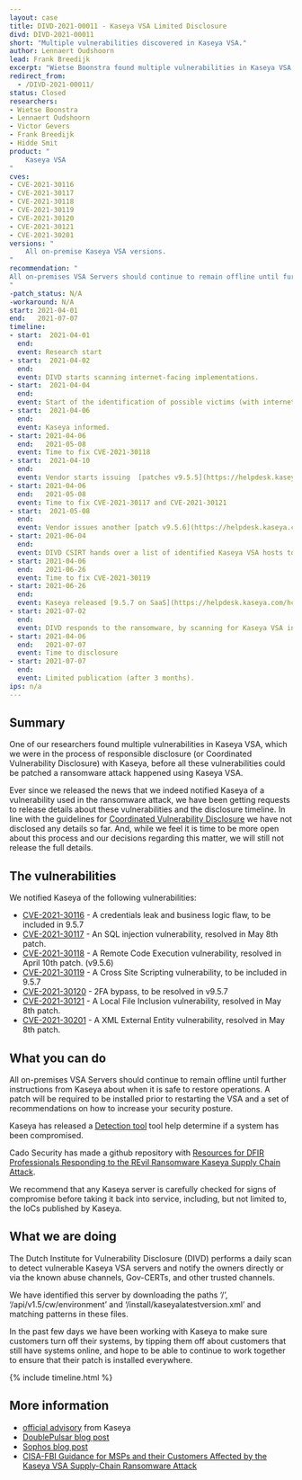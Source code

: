 ```yaml
---
layout: case
title: DIVD-2021-00011 - Kaseya VSA Limited Disclosure
divd: DIVD-2021-00011
short: "Multiple vulnerabilities discovered in Kaseya VSA."
author: Lennaert Oudshoorn
lead: Frank Breedijk
excerpt: "Wietse Boonstra found multiple vulnerabilities in Kaseya VSA, this casefile details the disclosure process."
redirect_from:
  - /DIVD-2021-00011/
status: Closed
researchers:
- Wietse Boonstra
- Lennaert Oudshoorn
- Victor Gevers
- Frank Breedijk
- Hidde Smit
product: "
	Kaseya VSA
"
cves:
- CVE-2021-30116
- CVE-2021-30117
- CVE-2021-30118
- CVE-2021-30119
- CVE-2021-30120
- CVE-2021-30121
- CVE-2021-30201
versions: "
	All on-premise Kaseya VSA versions.
"
recommendation: "
All on-premises VSA Servers should continue to remain offline until further instructions from Kaseya about when it is safe to restore operations. A patch will be required to be installed prior to restarting the VSA and a set of recommendations on how to increase your security posture.
"
-patch_status: N/A
-workaround: N/A
start: 2021-04-01
end:   2021-07-07
timeline:
- start:  2021-04-01 
  end: 
  event: Research start
- start:  2021-04-02 
  end: 
  event: DIVD starts scanning internet-facing implementations.
- start:  2021-04-04 
  end: 
  event: Start of the identification of possible victims (with internet-facing systems).
- start:  2021-04-06 
  end: 
  event: Kaseya informed.
- start: 2021-04-06
  end:   2021-05-08
  event: Time to fix CVE-2021-30118
- start:  2021-04-10 
  end: 
  event: Vendor starts issuing  [patches v9.5.5](https://helpdesk.kaseya.com/hc/en-gb/articles/360019054377-9-5-5-Feature-Release-10-April-2021). Resolving CVE-2021-30118.
- start: 2021-04-06
  end:   2021-05-08
  event: Time to fix CVE-2021-30117 and CVE-2021-30121
- start:  2021-05-08 
  end: 
  event: Vendor issues another [patch v9.5.6](https://helpdesk.kaseya.com/hc/en-gb/articles/360019966738-9-5-6-Feature-Release-8-May-2021). Resolving CVE-2021-30117, CVE-2021-30121, CVE-2021-30201.
- start: 2021-06-04
  end:
  event: DIVD CSIRT hands over a list of identified Kaseya VSA hosts to Kaseya.
- start: 2021-04-06
  end:   2021-06-26
  event: Time to fix CVE-2021-30119
- start: 2021-06-26
  end:
  event: Kaseya released [9.5.7 on SaaS](https://helpdesk.kaseya.com/hc/en-gb/articles/4403021283217-9-5-7-Feature-Release-26-June-2021-) Resolving CVE-2021-30116 and CVE-2021-30119.
- start: 2021-07-02
  end:
  event: DIVD responds to the ransomware, by scanning for Kaseya VSA instances reachable via the Internet and sends out notifications to network owners
- start: 2021-04-06
  end:   2021-07-07
  event: Time to disclosure
- start: 2021-07-07
  end:
  event: Limited publication (after 3 months).
ips: n/a
---
```

## Summary
One of our researchers found multiple vulnerabilities in Kaseya VSA, which we were in the process of responsible disclosure (or Coordinated Vulnerability Disclosure) with Kaseya, before all these vulnerabilities could be patched a ransomware attack happened using Kaseya VSA.

Ever since we released the news that we indeed notified Kaseya of a vulnerability used in the ransomware attack, we have been getting requests to release details about these vulnerabilities and the disclosure timeline. In line with the guidelines for [Coordinated Vulnerability Disclosure](https://english.ncsc.nl/publications/publications/2019/juni/01/coordinated-vulnerability-disclosure-the-guideline) we have not disclosed any details so far. And, while we feel it is time to be more open about this process and our decisions regarding this matter, we will still not release the full details.

## The vulnerabilities
We notified Kaseya of the following vulnerabilities:
* [CVE-2021-30116](https://csirt.divd.nl/cves/CVE-2021-30116) - A credentials leak and business logic flaw, to be included in 9.5.7
* [CVE-2021-30117](https://csirt.divd.nl/cves/CVE-2021-30117) - An SQL injection vulnerability, resolved in May 8th patch.
* [CVE-2021-30118](https://csirt.divd.nl/cves/CVE-2021-30118) - A Remote Code Execution vulnerability, resolved in April 10th patch. (v9.5.6)
* [CVE-2021-30119](https://csirt.divd.nl/cves/CVE-2021-30119) -  A Cross Site Scripting vulnerability, to be included in 9.5.7
* [CVE-2021-30120](https://csirt.divd.nl/cves/CVE-2021-30120) - 2FA bypass, to be resolved in v9.5.7
* [CVE-2021-30121](https://csirt.divd.nl/cves/CVE-2021-30121) - A Local File Inclusion vulnerability, resolved in May 8th patch.
* [CVE-2021-30201](https://csirt.divd.nl/cves/CVE-2021-30201) - A XML External Entity vulnerability, resolved in May 8th patch.

## What you can do
All on-premises VSA Servers should continue to remain offline until further instructions from Kaseya about when it is safe to restore operations. A patch will be required to be installed prior to restarting the VSA and a set of recommendations on how to increase your security posture.

Kaseya has released a [Detection tool](https://kaseya.app.box.com/s/0ysvgss7w48nxh8k1xt7fqhbcjxhas40) tool help determine if a system has been compromised.

Cado Security has made a github repository with [Resources for DFIR Professionals Responding to the REvil Ransomware Kaseya Supply Chain Attack](https://github.com/cado-security/DFIR_Resources_REvil_Kaseya/).

We recommend that any Kaseya server is carefully checked for signs of compromise before taking it back into service, including, but not limited to, the IoCs published by Kaseya.

## What we are doing
The Dutch Institute for Vulnerability Disclosure (DIVD) performs a daily scan to detect vulnerable Kaseya VSA servers and notify the owners directly or via the known abuse channels, Gov-CERTs, and other trusted channels.

We have identified this server by downloading the paths ‘/’, ‘/api/v1.5/cw/environment’ and ‘/install/kaseyalatestversion.xml’ and matching patterns in these files.

In the past few days we have been working with Kaseya to make sure customers turn off their systems, by tipping them off about customers that still have systems online, and hope to be able to continue to work together to ensure that their patch is installed everywhere.

{% include timeline.html %}

## More information
* [official  advisory](https://helpdesk.kaseya.com/hc/en-gb/articles/4403440684689-Important-Notice-July-2nd-2021) from Kaseya
* [DoublePulsar blog post](https://doublepulsar.com/kaseya-supply-chain-attack-delivers-mass-ransomware-event-to-us-companies-76e4ec6ec64b)
* [Sophos blog post](https://community.sophos.com/b/security-blog/posts/active-ransomware-attack-on-kaseya-customers)
* [CISA-FBI Guidance for MSPs and their Customers Affected by the Kaseya VSA Supply-Chain Ransomware Attack](https://us-cert.cisa.gov/ncas/current-activity/2021/07/04/cisa-fbi-guidance-msps-and-their-customers-affected-kaseya-vsa)
